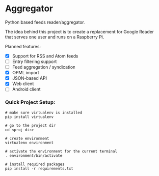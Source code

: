 # Aggregator

Python based feeds reader/aggregator.

The idea behind this project is to create a replacement for Google Reader that serves one user and runs on a Raspberry Pi.

Planned features:
- [x] Support for RSS and Atom feeds
- [ ] Entry filtering support
- [ ] Feed aggregation / syndication
- [x] OPML import
- [x] JSON-based API
- [x] Web client
- [ ] Android client

### Quick Project Setup:

	# make sure virtualenv is installed
	pip install virtualenv

	# go to the project dir
	cd <proj-dir>

	# create environment
	virtualenv environment

	# activate the environment for the current terminal
	. environment/bin/activate

	# install required packages
	pip install -r requirements.txt

